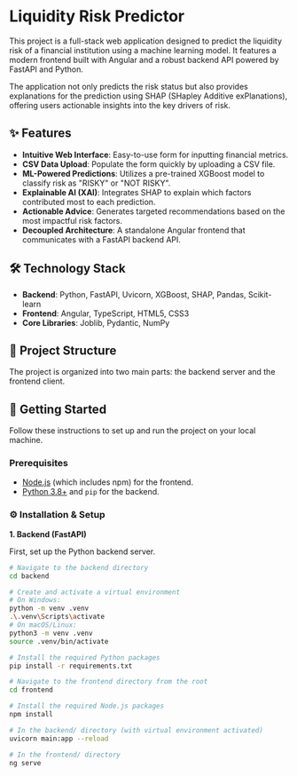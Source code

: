 # Liquidity Risk Predictor

This project is a full-stack web application designed to predict the liquidity risk of a financial institution using a machine learning model. It features a modern frontend built with Angular and a robust backend API powered by FastAPI and Python.

The application not only predicts the risk status but also provides explanations for the prediction using SHAP (SHapley Additive exPlanations), offering users actionable insights into the key drivers of risk.

## ✨ Features

-   **Intuitive Web Interface**: Easy-to-use form for inputting financial metrics.
-   **CSV Data Upload**: Populate the form quickly by uploading a CSV file.
-   **ML-Powered Predictions**: Utilizes a pre-trained XGBoost model to classify risk as "RISKY" or "NOT RISKY".
-   **Explainable AI (XAI)**: Integrates SHAP to explain which factors contributed most to each prediction.
-   **Actionable Advice**: Generates targeted recommendations based on the most impactful risk factors.
-   **Decoupled Architecture**: A standalone Angular frontend that communicates with a FastAPI backend API.

## 🛠️ Technology Stack

-   **Backend**: Python, FastAPI, Uvicorn, XGBoost, SHAP, Pandas, Scikit-learn
-   **Frontend**: Angular, TypeScript, HTML5, CSS3
-   **Core Libraries**: Joblib, Pydantic, NumPy

## 📂 Project Structure

The project is organized into two main parts: the backend server and the frontend client.


## 🚀 Getting Started

Follow these instructions to set up and run the project on your local machine.

### Prerequisites

-   [Node.js](https://nodejs.org/) (which includes npm) for the frontend.
-   [Python 3.8+](https://www.python.org/) and `pip` for the backend.

### ⚙️ Installation & Setup

**1. Backend (FastAPI)**

First, set up the Python backend server.

```bash
# Navigate to the backend directory
cd backend

# Create and activate a virtual environment
# On Windows:
python -m venv .venv
.\.venv\Scripts\activate
# On macOS/Linux:
python3 -m venv .venv
source .venv/bin/activate

# Install the required Python packages
pip install -r requirements.txt

# Navigate to the frontend directory from the root
cd frontend

# Install the required Node.js packages
npm install

# In the backend/ directory (with virtual environment activated)
uvicorn main:app --reload

# In the frontend/ directory
ng serve